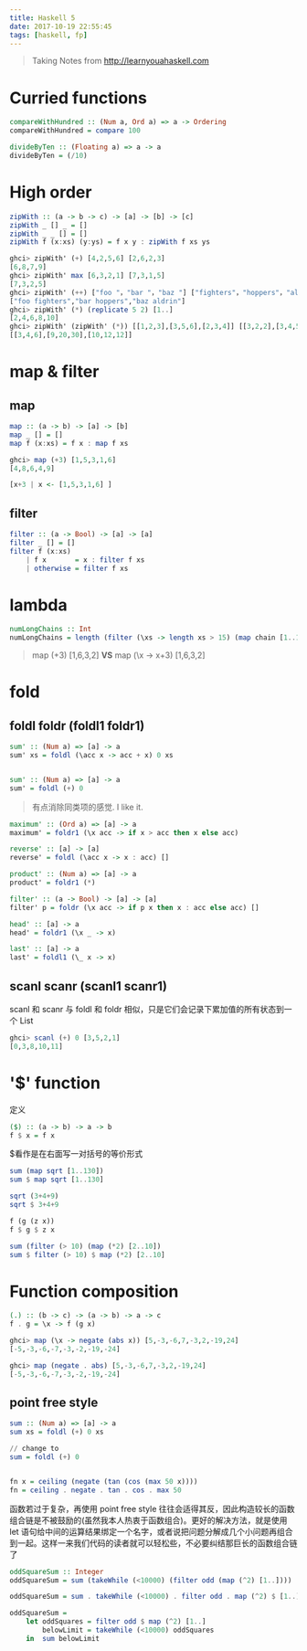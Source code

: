 ```yaml
---
title: Haskell 5
date: 2017-10-19 22:55:45
tags: [haskell, fp]
---
```


> Taking Notes from http://learnyouahaskell.com

# Curried functions

```haskell
compareWithHundred :: (Num a, Ord a) => a -> Ordering
compareWithHundred = compare 100

divideByTen :: (Floating a) => a -> a
divideByTen = (/10)
```
<!--more-->

# High order
```haskell
zipWith :: (a -> b -> c) -> [a] -> [b] -> [c]
zipWith _ [] _ = []
zipWith _ _ [] = []
zipWith f (x:xs) (y:ys) = f x y : zipWith f xs ys

ghci> zipWith' (+) [4,2,5,6] [2,6,2,3]  
[6,8,7,9]  
ghci> zipWith' max [6,3,2,1] [7,3,1,5]  
[7,3,2,5]  
ghci> zipWith' (++) ["foo "，"bar "，"baz "] ["fighters"，"hoppers"，"aldrin"]  
["foo fighters","bar hoppers","baz aldrin"]  
ghci> zipWith' (*) (replicate 5 2) [1..]  
[2,4,6,8,10]  
ghci> zipWith' (zipWith' (*)) [[1,2,3],[3,5,6],[2,3,4]] [[3,2,2],[3,4,5],[5,4,3]]  
[[3,4,6],[9,20,30],[10,12,12]]
```

# map & filter

## map
```haskell
map :: (a -> b) -> [a] -> [b]
map _ [] = []
map f (x:xs) = f x : map f xs

ghci> map (+3) [1,5,3,1,6]  
[4,8,6,4,9]  

[x+3 | x <- [1,5,3,1,6] ]
```
## filter
```haskell
filter :: (a -> Bool) -> [a] -> [a]
filter _ [] = []
filter f (x:xs)
    | f x       = x : filter f xs
    | otherwise = filter f xs
```

# lambda
```haskell
numLongChains :: Int
numLongChains = length (filter (\xs -> length xs > 15) (map chain [1..100]))
```

> map (+3) [1,6,3,2]   **VS**   map (\x -> x+3) [1,6,3,2]

# fold
## foldl foldr (foldl1 foldr1)
```haskell
sum' :: (Num a) => [a] -> a
sum' xs = foldl (\acc x -> acc + x) 0 xs


sum' :: (Num a) => [a] -> a
sum' = foldl (+) 0
```

> 有点消除同类项的感觉. I like it.

```haskell
maximum' :: (Ord a) => [a] -> a  
maximum' = foldr1 (\x acc -> if x > acc then x else acc)  

reverse' :: [a] -> [a]  
reverse' = foldl (\acc x -> x : acc) []  

product' :: (Num a) => [a] -> a  
product' = foldr1 (*)  

filter' :: (a -> Bool) -> [a] -> [a]  
filter' p = foldr (\x acc -> if p x then x : acc else acc) []  

head' :: [a] -> a  
head' = foldr1 (\x _ -> x)  

last' :: [a] -> a  
last' = foldl1 (\_ x -> x)
```

## scanl scanr (scanl1 scanr1)
scanl 和 scanr 与 foldl 和 foldr 相似，只是它们会记录下累加值的所有状态到一个 List

```haskell
ghci> scanl (+) 0 [3,5,2,1]  
[0,3,8,10,11]  
```

# '$' function
定义
```haskell
($) :: (a -> b) -> a -> b  
f $ x = f x
```
$看作是在右面写一对括号的等价形式


```haskell
sum (map sqrt [1..130])
sum $ map sqrt [1..130]

sqrt (3+4+9)
sqrt $ 3+4+9

f (g (z x))
f $ g $ z x

sum (filter (> 10) (map (*2) [2..10])
sum $ filter (> 10) $ map (*2) [2..10]
```

# Function composition

```haskell
(.) :: (b -> c) -> (a -> b) -> a -> c  
f . g = \x -> f (g x)
```

```haskell
ghci> map (\x -> negate (abs x)) [5,-3,-6,7,-3,2,-19,24]  
[-5,-3,-6,-7,-3,-2,-19,-24]

ghci> map (negate . abs) [5,-3,-6,7,-3,2,-19,24]  
[-5,-3,-6,-7,-3,-2,-19,-24]
```

## point free style
```haskell
sum :: (Num a) => [a] -> a
sum xs = foldl (+) 0 xs

// change to
sum = foldl (+) 0


fn x = ceiling (negate (tan (cos (max 50 x))))
fn = ceiling . negate . tan . cos . max 50
```
函数若过于复杂，再使用 point free style 往往会适得其反，因此构造较长的函数组合链是不被鼓励的(虽然我本人热衷于函数组合)。更好的解决方法，就是使用 let 语句给中间的运算结果绑定一个名字，或者说把问题分解成几个小问题再组合到一起。这样一来我们代码的读者就可以轻松些，不必要纠结那巨长的函数组合链了

```haskell
oddSquareSum :: Integer  
oddSquareSum = sum (takeWhile (<10000) (filter odd (map (^2) [1..])))

oddSquareSum = sum . takeWhile (<10000) . filter odd . map (^2) $ [1..]

oddSquareSum =   
    let oddSquares = filter odd $ map (^2) [1..]  
        belowLimit = takeWhile (<10000) oddSquares  
    in  sum belowLimit
```